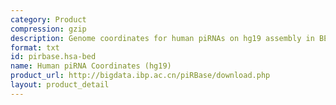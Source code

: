 ```yaml
---
category: Product
compression: gzip
description: Genome coordinates for human piRNAs on hg19 assembly in BED format
format: txt
id: pirbase.hsa-bed
name: Human piRNA Coordinates (hg19)
product_url: http://bigdata.ibp.ac.cn/piRBase/download.php
layout: product_detail
---
```


